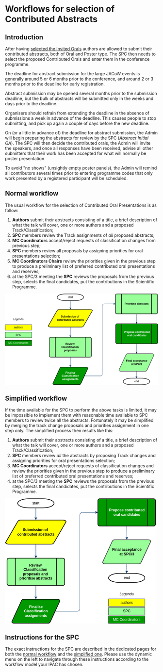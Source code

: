 # Workflows for selection of Contributed Abstracts

## Introduction

After having [selected the Invited Orals](InvidedOrals/intro.md) authors are allowed to submit their contributed abstracts, both of Oral and Poster type. The SPC then needs to select the proposed Contributed Orals and enter them in the conference programme.

The deadline for abstract submission for the large JACoW events is generally around 5 or 6 months prior to the conference, and around 2 or 3 months prior to the
deadline for early registration.

Abstract submission may be opened several months prior to the submission deadline, but the bulk of abstracts will be submitted only in the weeks and days prior to the
deadline.

Organisers should refrain from extending the deadline in the absence of submissions a week in advance of the deadline. This causes people to stop submitting, and pick up again a couple of days before the new deadline. 

On (or a little in advance of) the deadline for abstract submission, the Admin will begin preparing the abstracts for review by the SPC (*Abstract Initial QA*). The SPC will then decide the contributed orals, the Admin will invite the speakers, and once all responses have been received, advise all other submitters that their work has been accepted for what will normally be poster presentation.

To avoid "no shows" (unsightly empty poster panels), the Admin will remind all contributors several times prior to entering programme codes that only work presented by a registered participant will be scheduled.

## Normal workflow

The usual workflow for the selection of Contributed Oral Presentations is as follow:

1. **Authors** submit their abstracts consisting of a title, a brief description of what
    the talk will cover, one or more authors and a proposed Track/Classification;
2. **SPC** members review the Track assignments of *all* proposed abstracts;
3. **MC Coordinators** accept/reject requests of classification changes from previous step;
4. **SPC** members review all proposals by assigning priorities for oral presentations selection;
5. **MC Coordinators Chairs** review the priorities given in the previous step to produce a preliminary list of preferred contributed oral presentations and reserves;
6. at the SPC/3 meeting the **SPC** reviews the proposals from the previous step, selects the final candidates, put the contributions in the Scientific Programme.

![](img/workflow.png)

## Simplified workflow

If the time available for the SPC to perform the above tasks is limited, it may be impossible to implement them with reasonable time available to SPC members to review twice all the abstracts. Fortunately it may be simplified by merging the track change proposals and priorities assignment in one step only. The simplified process then results like this:

1. **Authors** submit their abstracts consisting of a title, a brief description of what
   the talk will cover, one or more authors and a proposed Track/Classification;
2. **SPC** members review *all* the abstracts by proposing Track changes and assigning priorities for oral presentations selection;
3. **MC Coordinators** accept/reject requests of classification changes and review the priorities given in the previous step to produce a preliminary list of preferred contributed oral presentations and reserves;
4. at the SPC/3 meeting the **SPC** reviews the proposals from the previous step, selects the final candidates, put the contributions in the Scientific Programme.

![](img/workflow-s.png)



## Instructions for the SPC

The exact instructions for the SPC are described in the dedicated pages for both the [normal workflow](SPCtrackreview.md) and the [simplified one](SPCreview-s.md). Please use the dynamic menu on the left to navigate through these instructions according to the workflow model your IPAC has chosen.
